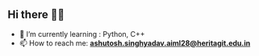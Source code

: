 ## Hi there 👋💕

- 🌱 I’m currently learning : Python, C++
- 📫 How to reach me: **ashutosh.singhyadav.aiml28@heritagit.edu.in**
